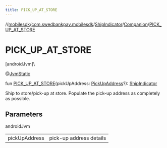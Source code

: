```yaml
---
title: PICK_UP_AT_STORE
---
```

//[mobilesdk](../../../../index.html)/[com.swedbankpay.mobilesdk](../../index.html)/[ShipIndicator](../index.html)/[Companion](index.html)/[PICK_UP_AT_STORE](-p-i-c-k_-u-p_-a-t_-s-t-o-r-e.html)



# PICK_UP_AT_STORE



[androidJvm]\




@[JvmStatic](https://kotlinlang.org/api/latest/jvm/stdlib/kotlin.jvm/-jvm-static/index.html)



fun [PICK_UP_AT_STORE](-p-i-c-k_-u-p_-a-t_-s-t-o-r-e.html)(pickUpAddress: [PickUpAddress](../../-pick-up-address/index.html)?): [ShipIndicator](../index.html)



Ship to store/pick-up at store. Populate the pick-up address as completely as possible.



## Parameters


androidJvm

| | |
|---|---|
| pickUpAddress | pick-up address details |




